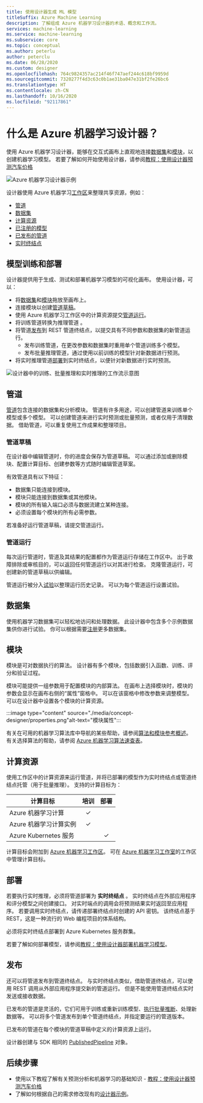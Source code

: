 ```yaml
---
title: 使用设计器生成 ML 模型
titleSuffix: Azure Machine Learning
description: 了解组成 Azure 机器学习设计器的术语、概念和工作流。
services: machine-learning
ms.service: machine-learning
ms.subservice: core
ms.topic: conceptual
ms.author: peterlu
author: peterclu
ms.date: 06/28/2020
ms.custom: designer
ms.openlocfilehash: 764c9824357ac214f46f747aef244c618bf9959d
ms.sourcegitcommit: 7320277f4d3c63c0b1ae31ba047e31bf2fe26bc6
ms.translationtype: HT
ms.contentlocale: zh-CN
ms.lasthandoff: 10/16/2020
ms.locfileid: "92117861"
---
```

# <a name="what-is-azure-machine-learning-designer"></a>什么是 Azure 机器学习设计器？ 


使用 Azure 机器学习设计器，能够在交互式画布上直观地连接[数据集](#datasets)和[模块](#module)，以创建机器学习模型。 若要了解如何开始使用设计器，请参阅[教程：使用设计器预测汽车价格](tutorial-designer-automobile-price-train-score.md)

![Azure 机器学习设计器示例](./media/concept-designer/designer-drag-and-drop.gif)

设计器使用 Azure 机器学习[工作区](concept-workspace.md)来整理共享资源，例如：

+ [管道](#pipeline)
+ [数据集](#datasets)
+ [计算资源](#compute)
+ [已注册的模型](concept-azure-machine-learning-architecture.md#models)
+ [已发布的管道](#publish)
+ [实时终结点](#deploy)

## <a name="model-training-and-deployment"></a>模型训练和部署

设计器提供用于生成、测试和部署机器学习模型的可视化画布。 使用设计器，可以：

+ 将[数据集](#datasets)和[模块](#module)拖放至画布上。
+ 连接模块以创建[管道草稿](#pipeline-draft)。
+ 使用 Azure 机器学习工作区中的计算资源提交[管道运行](#pipeline-run)。
+ 将训练管道转换为推理管道 。
+ 将管道[发布](#publish)到 REST 管道终结点，以提交具有不同参数和数据集的新管道运行。
    + 发布训练管道，在更改参数和数据集时重用单个管道训练多个模型。
    + 发布批量推理管道，通过使用以前训练的模型针对新数据进行预测。
+ 将实时推理管道[部署](#deploy)到实时终结点，以便针对新数据进行实时预测。

![设计器中的训练、批量推理和实时推理的工作流示意图](./media/concept-designer/designer-workflow-diagram.png)

## <a name="pipeline"></a>管道

[管道](concept-azure-machine-learning-architecture.md#ml-pipelines)包含连接的数据集和分析模块。 管道有许多用途，可以创建管道来训练单个模型或多个模型。 可以创建管道来进行实时预测或批量预测，或者仅用于清理数据。 借助管道，可以重复使用工作成果和整理项目。

### <a name="pipeline-draft"></a>管道草稿

在设计器中编辑管道时，你的进度会保存为管道草稿。 可以通过添加或删除模块、配置计算目标、创建参数等方式随时编辑管道草案。

有效管道具有以下特征：

* 数据集只能连接到模块。
* 模块只能连接到数据集或其他模块。
* 模块的所有输入端口必须与数据流建立某种连接。
* 必须设置每个模块的所有必需参数。

若准备好运行管道草稿，请提交管道运行。

### <a name="pipeline-run"></a>管道运行

每次运行管道时，管道及其结果的配置都作为管道运行存储在工作区中。 出于故障排除或审核目的，可以返回任何管道运行以对其进行检查。 克隆管道运行，可创建新的管道草稿以供编辑。

管道运行被分入[试验](concept-azure-machine-learning-architecture.md#experiments)以整理运行历史记录。 可以为每个管道运行设置试验。 

## <a name="datasets"></a>数据集

使用机器学习数据集可以轻松地访问和处理数据。 此设计器中包含多个示例数据集供你进行试验。 你可以根据需要[注册](how-to-create-register-datasets.md)更多数据集。

## <a name="module"></a>模块

模块是可对数据执行的算法。 设计器有多个模块，包括数据引入函数、训练、评分和验证过程。

模块可能提供一组参数用于配置模块的内部算法。 在画布上选择模块时，模块的参数会显示在画布右侧的“属性”窗格中。 可以在该窗格中修改参数来调整模型。 可以在设计器中设置各个模块的计算资源。 

:::image type="content" source="./media/concept-designer/properties.png"alt-text="模块属性":::


有关在可用的机器学习算法库中导航的某些帮助，请参阅[算法和模块参考概述](algorithm-module-reference/module-reference.md)。 有关选择算法的帮助，请参阅 [Azure 机器学习算法速查表](algorithm-cheat-sheet.md)。

## <a name="compute-resources"></a><a name="compute"></a> 计算资源

使用工作区中的计算资源来运行管道，并将已部署的模型作为实时终结点或管道终结点托管（用于批量推理）。 支持的计算目标为：

| 计算目标 | 培训 | 部署 |
| ---- |:----:|:----:|
| Azure 机器学习计算 | ✓ | |
| Azure 机器学习计算实例 | ✓ | |
| Azure Kubernetes 服务 | | ✓ |

计算目标会附加到 [Azure 机器学习工作区](concept-workspace.md)。 可在 [Azure 机器学习工作室](https://studio.ml.azure.cn)的工作区中管理计算目标。

## <a name="deploy"></a>部署

若要执行实时推理，必须将管道部署为 **实时终结点** 。 实时终结点在外部应用程序和评分模型之间创建接口。 对实时端点的调用会将预测结果实时返回至应用程序。 若要调用实时终结点，请传递部署终结点时创建的 API 密钥。 该终结点基于 REST，这是一种流行的 Web 编程项目的体系结构。

必须将实时终结点部署到 Azure Kubernetes 服务群集。

若要了解如何部署模型，请参阅[教程：使用设计器部署机器学习模型](tutorial-designer-automobile-price-deploy.md)。

## <a name="publish"></a>发布

还可以将管道发布到管道终结点。 与实时终结点类似，借助管道终结点，可以使用 REST 调用从外部应用程序提交新的管道运行。 但是不能使用管道终结点实时发送或接收数据。

已发布的管道是灵活的，它们可用于训练或重新训练模型、[执行批量推断](how-to-run-batch-predictions-designer.md)、处理新数据等。 可以将多个管道发布到单个管道终结点，并指定要运行的管道版本。

已发布的管道在每个模块的管道草稿中定义的计算资源上运行。

设计器创建与 SDK 相同的 [PublishedPipeline](https://docs.microsoft.com/python/api/azureml-pipeline-core/azureml.pipeline.core.graph.publishedpipeline?view=azure-ml-py&preserve-view=true) 对象。

## <a name="next-steps"></a>后续步骤

* 使用以下教程了解有关预测分析和机器学习的基础知识 - [教程：使用设计器预测汽车价格](tutorial-designer-automobile-price-train-score.md)
* 了解如何根据自己的需求修改现有的[设计器示例](samples-designer.md)。

